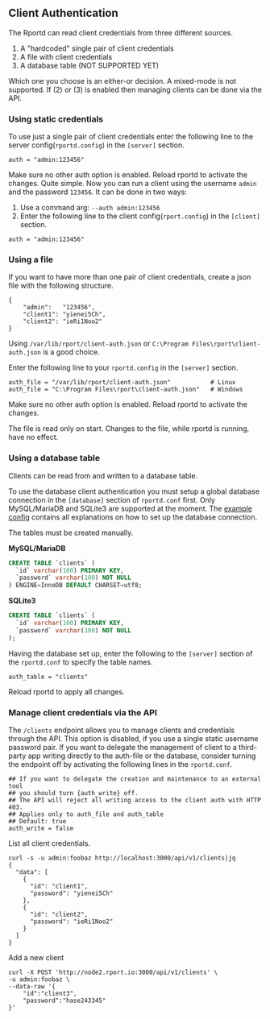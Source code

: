 ## Client Authentication
The Rportd can read client credentials from three different sources.
1. A "hardcoded" single pair of client credentials
2. A file with client credentials
3. A database table (NOT SUPPORTED YET)

Which one you choose is an either-or decision. A mixed-mode is not supported.
If (2) or (3) is enabled then managing clients can be done via the API.

### Using static credentials
To use just a single pair of client credentials enter the following line to the server config(`rportd.config`) in the `[server]` section.
```
auth = "admin:123456"
```
Make sure no other auth option is enabled.
Reload rportd to activate the changes.
Quite simple. Now you can run a client using the username `admin` and the password `123456`. It can be done in two ways:
1. Use a command arg: `--auth admin:123456`
2. Enter the following line to the client config(`rport.config`) in the `[client]` section.
```
auth = "admin:123456"
```

### Using a file
If you want to have more than one pair of client credentials, create a json file with the following structure.
```
{
    "admin":   "123456",
    "client1": "yienei5Ch",
    "client2": "ieRi1Noo2"
}
```
Using `/var/lib/rport/client-auth.json` or `C:\Program Files\rport\client-auth.json` is a good choice.

Enter the following line to your `rportd.config` in the `[server]` section.
```
auth_file = "/var/lib/rport/client-auth.json"           # Linux
auth_file = "C:\Program Files\rport\client-auth.json"   # Windows
```
Make sure no other auth option is enabled.
Reload rportd to activate the changes.

The file is read only on start. Changes to the file, while rportd is running, have no effect.

### Using a database table
Clients can be read from and written to a database table.

To use the database client authentication you must setup a global database connection in the `[database]` section of `rportd.conf` first.
Only MySQL/MariaDB and SQLite3 are supported at the moment. The [example config](../rportd.example.conf) contains all explanations on how to set up the database connection.

The tables must be created manually.

**MySQL/MariaDB**

```sql
CREATE TABLE `clients` (
  `id` varchar(100) PRIMARY KEY,
  `password` varchar(100) NOT NULL
) ENGINE=InnoDB DEFAULT CHARSET=utf8;
```

**SQLite3**

```sql
CREATE TABLE `clients` (
  `id` varchar(100) PRIMARY KEY,
  `password` varchar(100) NOT NULL
);
```

Having the database set up, enter the following to the `[server]` section of the `rportd.conf` to specify the table names.
```
auth_table = "clients"
```
Reload rportd to apply all changes.


### Manage client credentials via the API

The `/clients` endpoint allows you to manage clients and credentials through the API.
This option is disabled, if you use a single static username password pair.
If you want to delegate the management of client to a third-party app writing directly to the auth-file or the database, consider turning the endpoint off by activating the following lines in the `rportd.conf`.
```
## If you want to delegate the creation and maintenance to an external tool
## you should turn {auth_write} off.
## The API will reject all writing access to the client auth with HTTP 403.
## Applies only to auth_file and auth_table
## Default: true
auth_write = false
```

List all client credentials.

```
curl -s -u admin:foobaz http://localhost:3000/api/v1/clients|jq
{
  "data": [
    {
      "id": "client1",
      "password": "yienei5Ch"
    },
    {
      "id": "client2",
      "password": "ieRi1Noo2"
    }
  ]
}
```

Add a new client

```
curl -X POST 'http://node2.rport.io:3000/api/v1/clients' \
-u admin:foobaz \
--data-raw '{
    "id":"client3",
    "password":"hase243345"
}'
```
